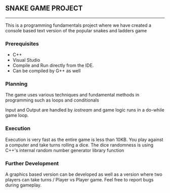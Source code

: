## **SNAKE GAME PROJECT**
---
This is a programming fundamentals project where we have created a console based text version of the popular snakes and ladders game

### **Prerequisites** 
* C++
* Visual Studio
* Compile and Run directly from the IDE.
* Can be compiled by G++ as well

### **Planning**
The game uses various techniques and fundamental methods in programming such as loops and conditionals

Input and Output are handled by *iostream* and game logic runs in a do-while game loop.

### **Execution** 
Execution is very fast as the entire game is less than 10KB. You play against a computer and take turns rolling a dice. The dice randomness is using C++'s internal random number generator library function

### **Further Development**
A graphics based version can be developed as well as a version where two players can take turns / Player vs Player game. Feel free to report bugs during gameplay.